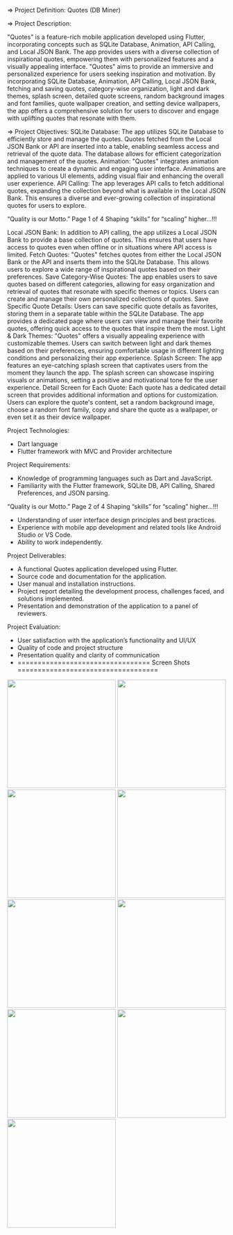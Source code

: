 => Project Definition: Quotes (DB Miner)

=> Project Description:

 "Quotes" is a feature-rich mobile application developed using Flutter, incorporating concepts
such as SQLite Database, Animation, API Calling, and Local JSON Bank. The app provides
users with a diverse collection of inspirational quotes, empowering them with personalized
features and a visually appealing interface.
"Quotes" aims to provide an immersive and personalized experience for users seeking inspiration
and motivation. By incorporating SQLite Database, Animation, API Calling, Local JSON Bank,
fetching and saving quotes, category-wise organization, light and dark themes, splash screen,
detailed quote screens, random background images and font families, quote wallpaper creation,
and setting device wallpapers, the app offers a comprehensive solution for users to discover and
engage with uplifting quotes that resonate with them.

=> Project Objectives:
SQLite Database: The app utilizes SQLite Database to efficiently store and manage the quotes.
Quotes fetched from the Local JSON Bank or API are inserted into a table, enabling seamless
access and retrieval of the quote data. The database allows for efficient categorization and
management of the quotes.
Animation: "Quotes" integrates animation techniques to create a dynamic and engaging user
interface. Animations are applied to various UI elements, adding visual flair and enhancing the
overall user experience.
API Calling: The app leverages API calls to fetch additional quotes, expanding the collection
beyond what is available in the Local JSON Bank. This ensures a diverse and ever-growing
collection of inspirational quotes for users to explore.

“Quality is our Motto.” Page 1 of 4 Shaping “skills” for “scaling” higher...!!!

Local JSON Bank: In addition to API calling, the app utilizes a Local JSON Bank to provide a
base collection of quotes. This ensures that users have access to quotes even when offline or in
situations where API access is limited.
Fetch Quotes: "Quotes" fetches quotes from either the Local JSON Bank or the API and inserts
them into the SQLite Database. This allows users to explore a wide range of inspirational quotes
based on their preferences.
Save Category-Wise Quotes: The app enables users to save quotes based on different
categories, allowing for easy organization and retrieval of quotes that resonate with specific
themes or topics. Users can create and manage their own personalized collections of quotes.
Save Specific Quote Details: Users can save specific quote details as favorites, storing them in a
separate table within the SQLite Database. The app provides a dedicated page where users can
view and manage their favorite quotes, offering quick access to the quotes that inspire them the
most.
Light & Dark Themes: "Quotes" offers a visually appealing experience with customizable
themes. Users can switch between light and dark themes based on their preferences, ensuring
comfortable usage in different lighting conditions and personalizing their app experience.
Splash Screen: The app features an eye-catching splash screen that captivates users from the
moment they launch the app. The splash screen can showcase inspiring visuals or animations,
setting a positive and motivational tone for the user experience.
Detail Screen for Each Quote: Each quote has a dedicated detail screen that provides additional
information and options for customization. Users can explore the quote's content, set a random
background image, choose a random font family, copy and share the quote as a wallpaper, or
even set it as their device wallpaper.

Project Technologies:
- Dart language
- Flutter framework with MVC and Provider architecture

Project Requirements:
- Knowledge of programming languages such as Dart and JavaScript.
- Familiarity with the Flutter framework, SQLite DB, API Calling, Shared Preferences, and
JSON parsing.

“Quality is our Motto.” Page 2 of 4 Shaping “skills” for “scaling” higher...!!!

- Understanding of user interface design principles and best practices.
- Experience with mobile app development and related tools like Android Studio or VS Code.
- Ability to work independently.

Project Deliverables:
- A functional Quotes application developed using Flutter.
- Source code and documentation for the application.
- User manual and installation instructions.
- Project report detailing the development process, challenges faced, and solutions implemented.
- Presentation and demonstration of the application to a panel of reviewers.

Project Evaluation:
- User satisfaction with the application’s functionality and UI/UX
- Quality of code and project structure
- Presentation quality and clarity of communication
- ================================= Screen Shots ===================================


<img src="https://github.com/krish-radadiya/db_miner/assets/113992828/f485c07e-f858-4e76-a4ab-a4d60fe9f23a" width="250">
<img src="https://github.com/krish-radadiya/db_miner/assets/113992828/409023ff-7ba8-42e1-b1d6-1aeeffb1a61c" width="250">
<img src="https://github.com/krish-radadiya/db_miner/assets/113992828/e399f5e4-5e33-4576-a4c1-f6b1980441b8" width="250">
<img src="https://github.com/krish-radadiya/db_miner/assets/113992828/1296c38a-76a8-4271-8ad7-92fb5d15071c" width="250">
<img src="https://github.com/krish-radadiya/db_miner/assets/113992828/9bcdcda4-1fcd-4606-9747-bf8bfc272784" width="250">
<img src="https://github.com/krish-radadiya/db_miner/assets/113992828/4f56e925-5243-477f-b3e5-a66a87bfa3b3" width="250">
<img src="https://github.com/krish-radadiya/db_miner/assets/113992828/81deab58-e8ed-4f10-8fdb-50572abdbed2" width="250">
<img src="https://github.com/krish-radadiya/db_miner/assets/113992828/8af2e122-d226-4c9a-88bd-e9fd029385fb" width="250">
<img src="https://github.com/krish-radadiya/db_miner/assets/113992828/25245897-2729-4e4b-9210-4e2dfe4acaec" width="250">



